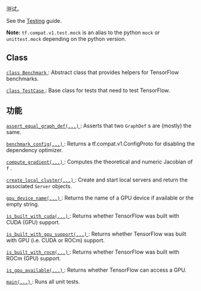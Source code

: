 测试。

See the [Testing](https://tensorflow.org/api_docs/python/tf/test) guide.


**Note:**   `tf.compat.v1.test.mock`  is an alias to the python  `mock`  or `unittest.mock`  depending on the python version.


## Class 
[ `class Benchmark` ](https://tensorflow.google.cn/api_docs/python/tf/test/Benchmark): Abstract class that provides helpers for TensorFlow benchmarks.

[ `class TestCase` ](https://tensorflow.google.cn/api_docs/python/tf/test/TestCase): Base class for tests that need to test TensorFlow.

## 功能
[ `assert_equal_graph_def(...)` ](https://tensorflow.google.cn/api_docs/python/tf/test/assert_equal_graph_def): Asserts that two  `GraphDef` s are (mostly) the same.

[ `benchmark_config(...)` ](https://tensorflow.google.cn/api_docs/python/tf/test/benchmark_config): Returns a tf.compat.v1.ConfigProto for disabling the dependency optimizer.

[ `compute_gradient(...)` ](https://tensorflow.google.cn/api_docs/python/tf/test/compute_gradient): Computes the theoretical and numeric Jacobian of  `f` .

[ `create_local_cluster(...)` ](https://tensorflow.google.cn/api_docs/python/tf/test/create_local_cluster): Create and start local servers and return the associated  `Server`  objects.

[ `gpu_device_name(...)` ](https://tensorflow.google.cn/api_docs/python/tf/test/gpu_device_name): Returns the name of a GPU device if available or the empty string.

[ `is_built_with_cuda(...)` ](https://tensorflow.google.cn/api_docs/python/tf/test/is_built_with_cuda): Returns whether TensorFlow was built with CUDA (GPU) support.

[ `is_built_with_gpu_support(...)` ](https://tensorflow.google.cn/api_docs/python/tf/test/is_built_with_gpu_support): Returns whether TensorFlow was built with GPU (i.e. CUDA or ROCm) support.

[ `is_built_with_rocm(...)` ](https://tensorflow.google.cn/api_docs/python/tf/test/is_built_with_rocm): Returns whether TensorFlow was built with ROCm (GPU) support.

[ `is_gpu_available(...)` ](https://tensorflow.google.cn/api_docs/python/tf/test/is_gpu_available): Returns whether TensorFlow can access a GPU.

[ `main(...)` ](https://tensorflow.google.cn/api_docs/python/tf/test/main): Runs all unit tests.

